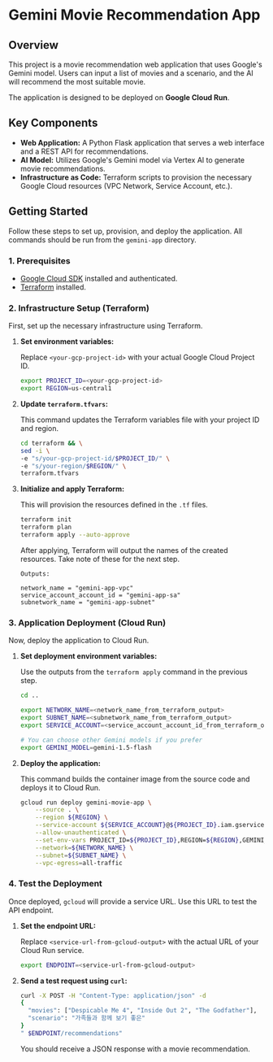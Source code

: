 # Gemini Movie Recommendation App

## Overview

This project is a movie recommendation web application that uses Google's Gemini model. Users can input a list of movies and a scenario, and the AI will recommend the most suitable movie.

The application is designed to be deployed on **Google Cloud Run**.

## Key Components

*   **Web Application:** A Python Flask application that serves a web interface and a REST API for recommendations.
*   **AI Model:** Utilizes Google's Gemini model via Vertex AI to generate movie recommendations.
*   **Infrastructure as Code:** Terraform scripts to provision the necessary Google Cloud resources (VPC Network, Service Account, etc.).

## Getting Started

Follow these steps to set up, provision, and deploy the application. All commands should be run from the `gemini-app` directory.

### 1. Prerequisites

*   [Google Cloud SDK](https://cloud.google.com/sdk/docs/install) installed and authenticated.
*   [Terraform](https://learn.hashicorp.com/tutorials/terraform/install-cli) installed.

### 2. Infrastructure Setup (Terraform)

First, set up the necessary infrastructure using Terraform.

1.  **Set environment variables:**

    Replace `<your-gcp-project-id>` with your actual Google Cloud Project ID.

    ```bash
    export PROJECT_ID=<your-gcp-project-id>
    export REGION=us-central1
    ```

2.  **Update `terraform.tfvars`:**

    This command updates the Terraform variables file with your project ID and region.

    ```bash
    cd terraform && \
    sed -i \
    -e "s/your-gcp-project-id/$PROJECT_ID/" \
    -e "s/your-region/$REGION/" \
    terraform.tfvars
    ```

3.  **Initialize and apply Terraform:**

    This will provision the resources defined in the `.tf` files.

    ```bash
    terraform init
    terraform plan
    terraform apply --auto-approve
    ```

    After applying, Terraform will output the names of the created resources. Take note of these for the next step.

    ```
    Outputs:

    network_name = "gemini-app-vpc"
    service_account_account_id = "gemini-app-sa"
    subnetwork_name = "gemini-app-subnet"
    ```

### 3. Application Deployment (Cloud Run)

Now, deploy the application to Cloud Run.

1.  **Set deployment environment variables:**

    Use the outputs from the `terraform apply` command in the previous step.

    ```bash
    cd ..

    export NETWORK_NAME=<network_name_from_terraform_output>
    export SUBNET_NAME=<subnetwork_name_from_terraform_output>
    export SERVICE_ACCOUNT=<service_account_account_id_from_terraform_output>

    # You can choose other Gemini models if you prefer
    export GEMINI_MODEL=gemini-1.5-flash
    ```

2.  **Deploy the application:**

    This command builds the container image from the source code and deploys it to Cloud Run.

    ```bash
    gcloud run deploy gemini-movie-app \
        --source . \
        --region ${REGION} \
        --service-account ${SERVICE_ACCOUNT}@${PROJECT_ID}.iam.gserviceaccount.com \
        --allow-unauthenticated \
        --set-env-vars PROJECT_ID=${PROJECT_ID},REGION=${REGION},GEMINI_MODEL=${GEMINI_MODEL} \
        --network=${NETWORK_NAME} \
        --subnet=${SUBNET_NAME} \
        --vpc-egress=all-traffic
    ```

### 4. Test the Deployment

Once deployed, `gcloud` will provide a service URL. Use this URL to test the API endpoint.

1.  **Set the endpoint URL:**

    Replace `<service-url-from-gcloud-output>` with the actual URL of your Cloud Run service.

    ```bash
    export ENDPOINT=<service-url-from-gcloud-output>
    ```

2.  **Send a test request using `curl`:**

    ```bash
    curl -X POST -H "Content-Type: application/json" -d 
    {
      "movies": ["Despicable Me 4", "Inside Out 2", "The Godfather"],
      "scenario": "가족들과 함께 보기 좋은"
    }
    " $ENDPOINT/recommendations"
    ```

    You should receive a JSON response with a movie recommendation.
